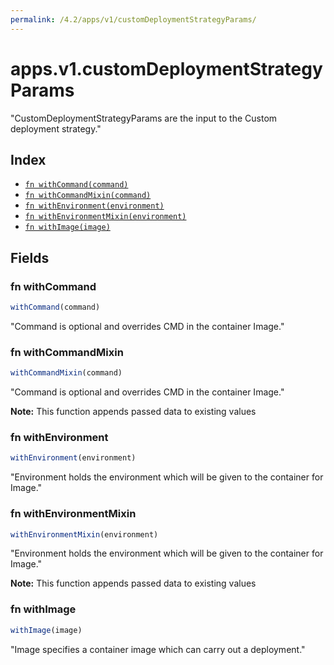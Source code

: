 ```yaml
---
permalink: /4.2/apps/v1/customDeploymentStrategyParams/
---
```


# apps.v1.customDeploymentStrategyParams

"CustomDeploymentStrategyParams are the input to the Custom deployment strategy."

## Index

* [`fn withCommand(command)`](#fn-withcommand)
* [`fn withCommandMixin(command)`](#fn-withcommandmixin)
* [`fn withEnvironment(environment)`](#fn-withenvironment)
* [`fn withEnvironmentMixin(environment)`](#fn-withenvironmentmixin)
* [`fn withImage(image)`](#fn-withimage)

## Fields

### fn withCommand

```ts
withCommand(command)
```

"Command is optional and overrides CMD in the container Image."

### fn withCommandMixin

```ts
withCommandMixin(command)
```

"Command is optional and overrides CMD in the container Image."

**Note:** This function appends passed data to existing values

### fn withEnvironment

```ts
withEnvironment(environment)
```

"Environment holds the environment which will be given to the container for Image."

### fn withEnvironmentMixin

```ts
withEnvironmentMixin(environment)
```

"Environment holds the environment which will be given to the container for Image."

**Note:** This function appends passed data to existing values

### fn withImage

```ts
withImage(image)
```

"Image specifies a container image which can carry out a deployment."
